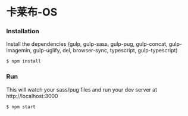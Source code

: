 
# 卡莱布-OS

### Installation

Install the dependencies (gulp, gulp-sass, gulp-pug, gulp-concat, gulp-imagemin, gulp-uglify, del, browser-sync, typescript, gulp-typescript)

```sh
$ npm install
```

### Run

This will watch your sass/pug files and run your dev server at http://localhost:3000

```sh
$ npm start
```

